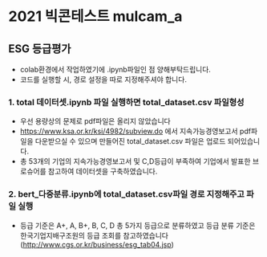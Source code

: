 # 2021 빅콘테스트 mulcam_a

## ESG 등급평가
- colab환경에서 작업하였기에 .ipynb파일인 점 양해부탁드립니다. 
- 코드를 실행할 시, 경로 설정을 따로 지정해주셔야 합니다.



### 1. total 데이터셋.ipynb 파일 실행하면 total_dataset.csv 파일형성
 - 우선 용량상의 문제로 pdf파일은 올리지 않았습니다
 - https://www.ksa.or.kr/ksi/4982/subview.do 에서 지속가능경영보고서 pdf파일을 다운받으실 수 있으며 만들어진 total_dataset.csv 파일은 업로드 되어있습니다.  
 - 총 53개의 기업의 지속가능경영보고서 및 C,D등급이 부족하여 기업에서 발표한 브로슈어를 참고하여 데이터셋을 구축하였습니다. 



### 2. bert_다중분류.ipynb에 total_dataset.csv파일 경로 지정해주고 파일 실행 
 - 등급 기준은 A+, A, B+, B, C, D 총 5가지 등급으로 분류하였고 등급 분류 기준은 한국기업지배구조원의 등급 조회를 참고하였습니다(http://www.cgs.or.kr/business/esg_tab04.jsp)
 
